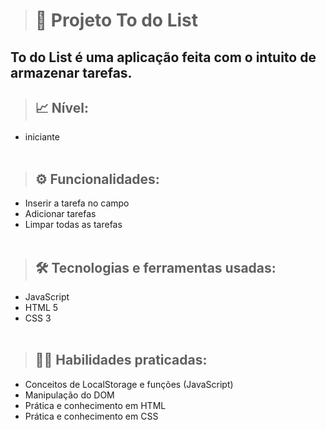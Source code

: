 > <h1> 📝 Projeto To do List  </h1>


## To do List é uma aplicação feita com o intuito de armazenar tarefas.<br>


>## 📈 Nível: 

+ iniciante<br><br>


>## ⚙️ Funcionalidades: 

+ Inserir a tarefa no campo 
+ Adicionar tarefas
+ Limpar todas as tarefas <br><br>


>## 🛠️ Tecnologias e ferramentas usadas: 

+ JavaScript
+ HTML 5
+ CSS 3 <br><br>


>## 🏋️‍♂️ Habilidades praticadas: 

+ Conceitos de LocalStorage e funções (JavaScript)
+ Manipulação do DOM
+ Prática e conhecimento em HTML
+ Prática e conhecimento em CSS

